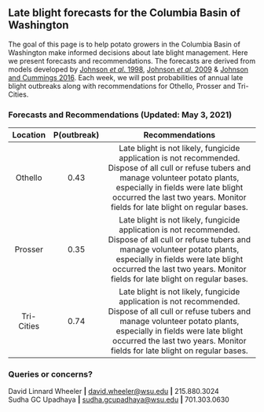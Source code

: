 ## Late blight forecasts for the Columbia Basin of Washington
The goal of this page is to help potato growers in the Columbia Basin of Washington make informed decisions about late blight management. Here we present forecasts and recommendations. The forecasts are derived from models developed by [Johnson *et al*. 1998](https://apsjournals.apsnet.org/doi/pdfplus/10.1094/PDIS.1998.82.6.642), [Johnson *et al*. 2009](https://apsjournals.apsnet.org/doi/pdfplus/10.1094/PDIS-93-3-0272) & [Johnson and Cummings 2016](https://link.springer.com/article/10.1007/s12230-016-9500-1). Each week, we will post probabilities of annual late blight outbreaks along with recommendations for Othello, Prosser and Tri-Cities.

###  Forecasts and Recommendations (Updated: May 3, 2021)

| Location | P(outbreak) | Recommendations |
| :---: | :---: |:---: |
| Othello | 0.43 | Late blight is not likely, fungicide application is not recommended. Dispose of all cull or refuse tubers and manage volunteer potato plants, especially in fields were late blight occurred the last two years. Monitor fields for late blight on regular bases. |
| Prosser | 0.35 | Late blight is not likely, fungicide application is not recommended. Dispose of all cull or refuse tubers and manage volunteer potato plants, especially in fields were late blight occurred the last two years. Monitor fields for late blight on regular bases. |
| Tri-Cities | 0.74 | Late blight is not likely, fungicide application is not recommended. Dispose of all cull or refuse tubers and manage volunteer potato plants, especially in fields were late blight occurred the last two years. Monitor fields for late blight on regular bases. |

### Queries or concerns?
David Linnard Wheeler **|** david.wheeler@wsu.edu **|** 215.880.3024  
Sudha GC Upadhaya **|** sudha.gcupadhaya@wsu.edu **|** 701.303.0630
